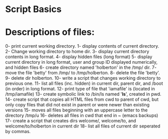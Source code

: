 # Script Basics

# Descriptions of files:

0- print current working directory.
1- display contents of current directory.
2- Change working directory to home dir.
3- display current directory contents in long format.
4- display hidden files (long format)
5- display current directory in long format, user and group ID displayed numerically, and hidden files
6- create directory named 'holberton' in the /tmp/ dir.
7- move the file 'betty' from /tmp/ to /tmp/holberton. 
8- delete the file 'betty'.
9- delete dir holberton.
10- write a script that changes working directory to previous one. 
11- list all files (inc. hidden) in current dir, parent dir, and /boot (in order) in long format.
12- print type of file that 'iamafile' is (located in /tmp/iamafile)
13- create symbolic link to /bin/ls named '__ls__', created in pwd.
14- create script that copies all HTML files from cwd to parent of cwd, but only copy files that did not exist in parent or were newer than existing versions
15- moves all files beginning with an uppercase letter to the directory /tmp/u
16- deletes all files in cwd that end in ~ (emacs backups)
17- create a script that creates dirs welcome/, welcome/to, and welcome/to/holberton in current dir
18- list all files of current dir seperated by commas. 
